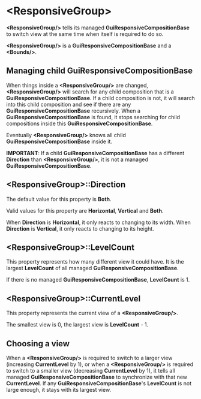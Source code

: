 # \<ResponsiveGroup\>

**\<ResponsiveGroup/\>** tells its managed **GuiResponsiveCompositionBase** to switch view at the same time when itself is required to do so.

**\<ResponsiveGroup/\>** is a **GuiResponsiveCompositionBase** and a **\<Bounds/\>**.

## Managing child GuiResponsiveCompositionBase

When things inside a **\<ResponsiveGroup/\>** are changed, **\<ResponsiveGroup/\>** will search for any child composition that is a **GuiResponsiveCompositionBase**. If a child composition is not, it will search into this child composition and see if there are any **GuiResponsiveCompositionBase** recursively. When a **GuiResponsiveCompositionBase** is found, it stops searching for child compositions inside this **GuiResponsiveCompositionBase**.

Eventually **\<ResponsiveGroup/\>** knows all child **GuiResponsiveCompositionBase** inside it.

**IMPORTANT**: If a child **GuiResponsiveCompositionBase** has a different **Direction** than **\<ResponsiveGroup/\>**, it is not a managed **GuiResponsiveCompositionBase**.

## \<ResponsiveGroup\>::Direction

The default value for this property is **Both**.

Valid values for this property are **Horizontal**, **Vertical** and **Both**.

When **Direction** is **Horizontal**, it only reacts to changing to its width. When **Direction** is **Vertical**, it only reacts to changing to its height.

## \<ResponsiveGroup\>::LevelCount

This property represents how many different view it could have. It is the largest **LevelCount** of all managed **GuiResponsiveCompositionBase**.

If there is no managed **GuiResponsiveCompositionBase**, **LevelCount** is 1.

## \<ResponsiveGroup\>::CurrentLevel

This property represents the current view of a **\<ResponsiveGroup/\>**.

The smallest view is 0, the largest view is **LevelCount** - 1.

## Choosing a view

When a **\<ResponsiveGroup/\>** is required to switch to a larger view (increasing **CurrentLevel** by 1), or when a **\<ResponsiveGroup/\>** is required to switch to a smaller view (decreasing **CurrentLevel** by 1), it tells all managed **GuiResponsiveCompositionBase** to synchronize with that new **CurrentLevel**. If any **GuiResponsiveCompositionBase**'s **LevelCount** is not large enough, it stays with its largest view.

